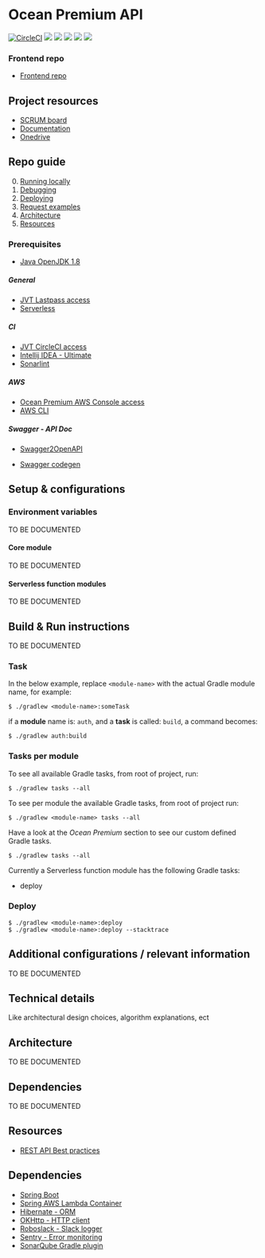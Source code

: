 # Ocean Premium API

[![CircleCI](https://circleci.com/bb/oceanpremium/ocean-premium-api.svg?style=svg&circle-token=384a2a280e94bb67b80b424940eb58d7c41b1d69)](https://circleci.com/bb/oceanpremium/ocean-premium-api)
![](https://sonar.jongensvantechniek.nl/api/project_badges/measure?project=com.oceanpremium.api&metric=alert_status) 
![](https://sonar.jongensvantechniek.nl/api/project_badges/measure?project=com.oceanpremium.api&metric=bugs)
![](https://sonar.jongensvantechniek.nl/api/project_badges/measure?project=com.oceanpremium.api&metric=code_smells)
![](https://sonar.jongensvantechniek.nl/api/project_badges/measure?project=com.oceanpremium.api&metric=coverage) 
![](https://sonar.jongensvantechniek.nl/api/project_badges/measure?project=com.oceanpremium.api&metric=vulnerabilities)

### Frontend repo

- [Frontend repo]()

## Project resources

- [SCRUM board]()
- [Documentation]()
- [Onedrive]()

## Repo guide

0. [Running locally](#markdown-header-running-locally)
0. [Debugging](#markdown-header-debugging)
0. [Deploying](#markdown-header-deploy)
0. [Request examples](Request%20examples)
0. [Architecture](#markdown-header-technical-details)
0. [Resources](#markdown-header-resources)

### Prerequisites

- [Java OpenJDK 1.8](https://openjdk.java.net)

##### General
- [JVT Lastpass access](https://lastpass.com)
- [Serverless](https://github.com/serverless/serverless)

##### CI
- [JVT CircleCI access](https://circleci.com/bb/jvt/oceanpremium)
- [Intellij IDEA - Ultimate](https://www.jetbrains.com/idea/)
- [Sonarlint](https://www.sonarlint.org)

##### AWS 
- [Ocean Premium AWS Console access](https://oceanpremium.signin.aws.amazon.com/console)
- [AWS CLI](https://github.com/aws/aws-cli)

##### Swagger - API Doc

- [Swagger2OpenAPI](https://github.com/Mermade/oas-kit/blob/master/packages/swagger2openapi/README.md#swagger2openapi)

- [Swagger codegen](https://github.com/swagger-api/swagger-codegen)

## Setup & configurations

### Environment variables

TO BE DOCUMENTED

#### Core module

TO BE DOCUMENTED

#### Serverless function modules

TO BE DOCUMENTED

## Build & Run instructions

TO BE DOCUMENTED

### Task

In the below example, replace `<module-name>` with the actual Gradle module name, for example:

```shell
$ ./gradlew <module-name>:someTask
```

if a **module** name is: `auth`, and a **task** is called: `build`, a command becomes:

```shell
$ ./gradlew auth:build
```

### Tasks per module

To see all available Gradle tasks, from root of project, run:

```shell
$ ./gradlew tasks --all
```

To see per module the available Gradle tasks, from root of project run:

```shell
$ ./gradlew <module-name> tasks --all
```

Have a look at the _Ocean Premium_ section to see our custom defined Gradle tasks.

```shell
$ ./gradlew tasks --all
```

Currently a Serverless function module has the following Gradle tasks:

- deploy 

### Deploy

```shell
$ ./gradlew <module-name>:deploy
$ ./gradlew <module-name>:deploy --stacktrace
```

## Additional configurations / relevant information

TO BE DOCUMENTED

## Technical details

Like architectural design choices, algorithm explanations, ect

## Architecture

TO BE DOCUMENTED

## Dependencies

TO BE DOCUMENTED

## Resources

- [REST API Best practices](https://github.com/tfredrich/RestApiTutorial.com/raw/master/media/RESTful%20Best%20Practices-v1_2.pdf)



## Dependencies

- [Spring Boot](https://spring.io/projects/spring-boot)
- [Spring AWS Lambda Container](https://github.com/awslabs/aws-serverless-java-container)
- [Hibernate - ORM](http://hibernate.org/orm/)
- [OKHttp - HTTP client](https://square.github.io/okhttp/)
- [Roboslack - Slack logger](https://github.com/palantir/roboslack)
- [Sentry - Error monitoring](https://docs.sentry.io/clients/java/)
- [SonarQube Gradle plugin](https://docs.sonarqube.org/display/SCAN/Analyzing+with+SonarQube+Scanner+for+Gradle)